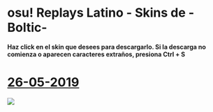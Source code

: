 # osu! Replays Latino - Skins de -Boltic-
**Haz click en el skin que desees para descargarlo. Si la descarga no comienza o aparecen caracteres extraños, presiona Ctrl + S**
# [26-05-2019](https://github.com/FlyingCat-X/osu-Replays-Latino-Skins/raw/master/-Boltic-/Boltic%2026-05-19.osk)
![](https://github.com/FlyingCat-X/osu-Replays-Latino-Skins/raw/master/-Boltic-/Vistas%20previas/Boltic%2026-05-19.jpg)

